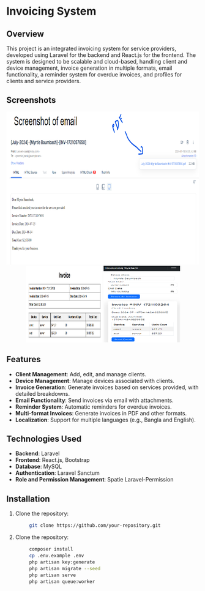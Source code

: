 # Invoicing System

## Overview

This project is an integrated invoicing system for service providers, developed using Laravel for the backend and React.js for the frontend. The system is designed to be scalable and cloud-based, handling client and device management, invoice generation in multiple formats, email functionality, a reminder system for overdue invoices, and profiles for clients and service providers.

## Screenshots

<p align="center">
  <img src="screenshots/email-ss.png" alt="Dashboard" width="600" height="400" />
  <img src="screenshots/pdf-ss.png" alt="Client Management" width="200" height="200" />
  <img src="screenshots/responsive-frontend-design.png" alt="Generate Invoice" width="200" height="200" />
</p>

## Features

- **Client Management**: Add, edit, and manage clients.
- **Device Management**: Manage devices associated with clients.
- **Invoice Generation**: Generate invoices based on services provided, with detailed breakdowns.
- **Email Functionality**: Send invoices via email with attachments.
- **Reminder System**: Automatic reminders for overdue invoices.
- **Multi-format Invoices**: Generate invoices in PDF and other formats.
- **Localization**: Support for multiple languages (e.g., Bangla and English).

## Technologies Used

- **Backend**: Laravel
- **Frontend**: React.js, Bootstrap
- **Database**: MySQL
- **Authentication**: Laravel Sanctum
- **Role and Permission Management**: Spatie Laravel-Permission

## Installation

1. Clone the repository:

   ```bash
        git clone https://github.com/your-repository.git
   ```

2. Clone the repository:

   ```bash
        composer install
        cp .env.example .env  
        php artisan key:generate
        php artisan migrate --seed
        php artisan serve
        php artisan queue:worker
   ```
